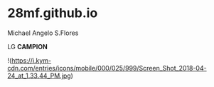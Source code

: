 # 28mf.github.io
Michael Angelo S.Flores

LG **CAMPION**

!(https://i.kym-cdn.com/entries/icons/mobile/000/025/999/Screen_Shot_2018-04-24_at_1.33.44_PM.jpg)
